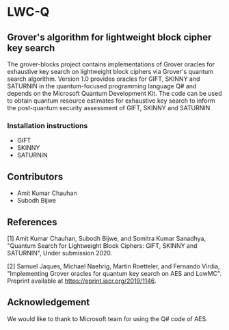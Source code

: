 # LWC-Q

## Grover's algorithm for lightweight block cipher key search

The grover-blocks project contains implementations of Grover oracles for exhaustive key search on lightweight block ciphers via Grover's quantum search algorithm. Version 1.0 provides oracles for GIFT, SKINNY and SATURNIN in the quantum-focused programming language Q# and depends on the Microsoft Quantum Development Kit. The code can be used to obtain quantum resource estimates for exhaustive key search to inform the post-quantum security assessment of GIFT, SKINNY and SATURNIN.

### Installation instructions
- GIFT 
- SKINNY 
- SATURNIN 

## Contributors 
- Amit Kumar Chauhan 
- Subodh Bijwe

## References 
[1] Amit Kumar Chauhan, Subodh Bijwe, and Somitra Kumar Sanadhya, "Quantum Search for Lightweight Block Ciphers: GIFT, SKINNY and SATURNIN", Under submission 2020.

[2] Samuel Jaques, Michael Naehrig, Martin Roetteler, and Fernando Virdia, "Implementing Grover oracles for quantum key search on AES and LowMC". Preprint available at https://eprint.iacr.org/2019/1146.

## Acknowledgement 

We would like to thank to Microsoft team for using the Q# code of AES. 
